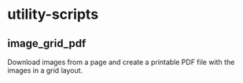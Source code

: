 # utility-scripts


## image_grid_pdf
Download images from a page and create a printable PDF file with the images in a grid layout.

